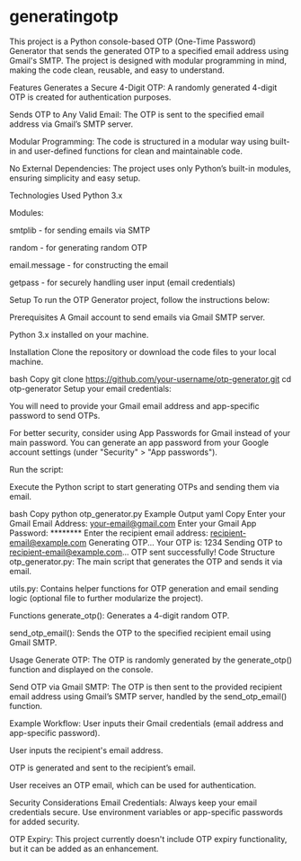 # generatingotp
This project is a Python console-based OTP (One-Time Password) Generator that sends the generated OTP to a specified email address using Gmail's SMTP. The project is designed with modular programming in mind, making the code clean, reusable, and easy to understand.

Features
Generates a Secure 4-Digit OTP: A randomly generated 4-digit OTP is created for authentication purposes.

Sends OTP to Any Valid Email: The OTP is sent to the specified email address via Gmail’s SMTP server.

Modular Programming: The code is structured in a modular way using built-in and user-defined functions for clean and maintainable code.

No External Dependencies: The project uses only Python’s built-in modules, ensuring simplicity and easy setup.

Technologies Used
Python 3.x

Modules:

smtplib - for sending emails via SMTP

random - for generating random OTP

email.message - for constructing the email

getpass - for securely handling user input (email credentials)

Setup
To run the OTP Generator project, follow the instructions below:

Prerequisites
A Gmail account to send emails via Gmail SMTP server.

Python 3.x installed on your machine.

Installation
Clone the repository or download the code files to your local machine.

bash
Copy
git clone https://github.com/your-username/otp-generator.git
cd otp-generator
Setup your email credentials:

You will need to provide your Gmail email address and app-specific password to send OTPs.

For better security, consider using App Passwords for Gmail instead of your main password. You can generate an app password from your Google account settings (under "Security" > "App passwords").

Run the script:

Execute the Python script to start generating OTPs and sending them via email.

bash
Copy
python otp_generator.py
Example Output
yaml
Copy
Enter your Gmail Email Address: your-email@gmail.com
Enter your Gmail App Password: ********
Enter the recipient email address: recipient-email@example.com
Generating OTP...
Your OTP is: 1234
Sending OTP to recipient-email@example.com...
OTP sent successfully!
Code Structure
otp_generator.py: The main script that generates the OTP and sends it via email.

utils.py: Contains helper functions for OTP generation and email sending logic (optional file to further modularize the project).

Functions
generate_otp(): Generates a 4-digit random OTP.

send_otp_email(): Sends the OTP to the specified recipient email using Gmail SMTP.

Usage
Generate OTP: The OTP is randomly generated by the generate_otp() function and displayed on the console.

Send OTP via Gmail SMTP: The OTP is then sent to the provided recipient email address using Gmail’s SMTP server, handled by the send_otp_email() function.

Example Workflow:
User inputs their Gmail credentials (email address and app-specific password).

User inputs the recipient's email address.

OTP is generated and sent to the recipient’s email.

User receives an OTP email, which can be used for authentication.

Security Considerations
Email Credentials: Always keep your email credentials secure. Use environment variables or app-specific passwords for added security.

OTP Expiry: This project currently doesn't include OTP expiry functionality, but it can be added as an enhancement.


